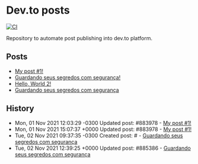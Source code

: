 # Dev.to posts

[![CI](https://github.com/guionardo/dev-to-blog/actions/workflows/changed.yml/badge.svg)](https://github.com/guionardo/dev-to-blog/actions/workflows/changed.yml)

Repository to automate post publishing into dev.to platform.

## Posts

* [My post #1!](https://dev.to/guionardo/my-post-1-d5c)
* [Guardando seus segredos com segurança!]()
* [Hello, World 2!]()
* [Guardando seus segredos com segurança](https://dev.to/guionardo/guardando-seus-segredos-com-seguranca-1hdp)

## History

* Mon, 01 Nov 2021 12:03:29 -0300 Updated post: #883978 - [My post #1!](https://dev.to/guionardo/my-post-1-d5c)
* Mon, 01 Nov 2021 15:07:37 +0000 Updated post: #883978 - [My post #1!](https://dev.to/guionardo/my-post-1-d5c)
* Tue, 02 Nov 2021 09:37:35 -0300 Created post: # - [Guardando seus segredos com segurança](https://dev.to/guionardo/guardando-seus-segredos-com-seguranca)
* Tue, 02 Nov 2021 12:39:25 +0000 Updated post: #885386 - [Guardando seus segredos com segurança](https://dev.to/guionardo/guardando-seus-segredos-com-seguranca-1hdp)
